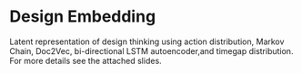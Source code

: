# Design Embedding
 Latent representation of design thinking using action distribution, Markov Chain, Doc2Vec, bi-directional LSTM autoencoder,and timegap distribution. For more details see the attached slides. 
